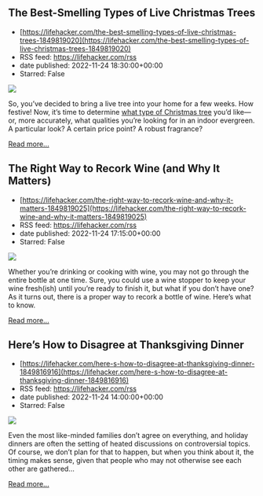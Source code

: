 ## The Best-Smelling Types of Live Christmas Trees
 - [https://lifehacker.com/the-best-smelling-types-of-live-christmas-trees-1849819020](https://lifehacker.com/the-best-smelling-types-of-live-christmas-trees-1849819020)
 - RSS feed: https://lifehacker.com/rss
 - date published: 2022-11-24 18:30:00+00:00
 - Starred: False

<img src="https://i.kinja-img.com/gawker-media/image/upload/s--tIR5XOpu--/c_fit,fl_progressive,q_80,w_636/088e4682f8de68f62f44f3d79786f9e8.jpg" /><p>So, you’ve decided to bring a live tree into your home for a few weeks. How festive! Now, it’s time to determine <a href="https://lifehacker.com/this-is-how-you-choose-the-perfect-christmas-tree-1848138846">what type of Christmas tree</a> you’d like—or, more accurately, what qualities you’re looking for in an indoor evergreen. A particular look? A certain price point? A robust fragrance?</p><p><a href="https://lifehacker.com/the-best-smelling-types-of-live-christmas-trees-1849819020">Read more...</a></p>

## The Right Way to Recork Wine (and Why It Matters)
 - [https://lifehacker.com/the-right-way-to-recork-wine-and-why-it-matters-1849819025](https://lifehacker.com/the-right-way-to-recork-wine-and-why-it-matters-1849819025)
 - RSS feed: https://lifehacker.com/rss
 - date published: 2022-11-24 17:15:00+00:00
 - Starred: False

<img src="https://i.kinja-img.com/gawker-media/image/upload/s--mdubGwX5--/c_fit,fl_progressive,q_80,w_636/ad93af74bc2aea1c6deee144fbff9e87.jpg" /><p>Whether you’re drinking or cooking with wine, you may not go through the entire bottle at one time. Sure, you could use a wine stopper to keep your wine fresh(ish) until you’re ready to finish it, but what if you don’t have one? As it turns out, there is a proper way to recork a bottle of wine. Here’s what to know.</p><p><a href="https://lifehacker.com/the-right-way-to-recork-wine-and-why-it-matters-1849819025">Read more...</a></p>

## Here’s How to Disagree at Thanksgiving Dinner
 - [https://lifehacker.com/here-s-how-to-disagree-at-thanksgiving-dinner-1849816916](https://lifehacker.com/here-s-how-to-disagree-at-thanksgiving-dinner-1849816916)
 - RSS feed: https://lifehacker.com/rss
 - date published: 2022-11-24 14:00:00+00:00
 - Starred: False

<img src="https://i.kinja-img.com/gawker-media/image/upload/s--Vr7FK1Hn--/c_fit,fl_progressive,q_80,w_636/3b0c74333e80ad172bd132349c739832.jpg" /><p>Even the most like-minded families don’t agree on everything, and holiday dinners are often the setting of heated discussions on controversial topics. Of course, we don’t plan for that to happen, but when you think about it, the timing makes sense, given that  people who may not otherwise see each other are gathered…</p><p><a href="https://lifehacker.com/here-s-how-to-disagree-at-thanksgiving-dinner-1849816916">Read more...</a></p>
